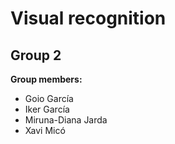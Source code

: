 # Visual recognition  #
## Group 2 ##

**Group members:**
* Goio García
* Iker García
* Miruna-Diana Jarda
* Xavi Micó
